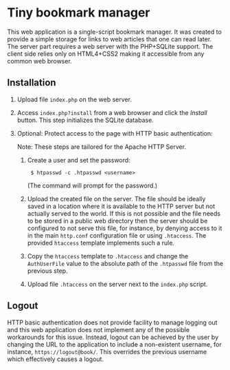 # Tiny bookmark manager

This web application is a single-script bookmark manager. It was created to
provide a simple storage for links to web articles that one can read later. The
server part requires a web server with the PHP+SQLite support. The client side
relies only on HTML4+CSS2 making it accessible from any common web browser.

## Installation

1. Upload file `index.php` on the web server.

2. Access `index.php?install` from a web browser and click the _Install_ button.
   This step initializes the SQLite database.

3. Optional: Protect access to the page with HTTP basic authentication:

   Note: These steps are tailored for the Apache HTTP Server.

    1. Create a user and set the password:

            $ htpasswd -c .htpasswd <username>

       (The command will prompt for the password.)

    2. Upload the created file on the server. The file should be ideally saved
       in a location where it is available to the HTTP server but not actually
       served to the world. If this is not possible and the file needs to be
       stored in a public web directory then the server should be configured to
       not serve this file, for instance, by denying access to it in the main
       `http.conf` configuration file or using `.htaccess`. The provided
       `htaccess` template implements such a rule.

    3. Copy the `htaccess` template to `.htaccess` and change the `AuthUserFile`
       value to the absolute path of the `.htpasswd` file from the previous
       step.

    4. Upload file `.htaccess` on the server next to the `index.php` script.

## Logout

HTTP basic authentication does not provide facility to manage logging out and
this web application does not implement any of the possible workarounds for this
issue. Instead, logout can be achieved by the user by changing the URL to the
application to include a non-existent username, for instance,
`https://logout@book/`. This overrides the previous username which effectively
causes a logout.
